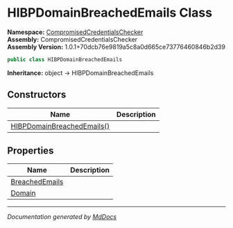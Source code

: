 ﻿<!--  
  <auto-generated>   
    The contents of this file were generated by a tool.  
    Changes to this file may be list if the file is regenerated  
  </auto-generated>   
-->

# HIBPDomainBreachedEmails Class

**Namespace:** [CompromisedCredentialsChecker](../index.md)  
**Assembly:** CompromisedCredentialsChecker  
**Assembly Version:** 1.0.1+70dcb76e9819a5c8a0d665ce73776460846b2d39

```csharp
public class HIBPDomainBreachedEmails
```

**Inheritance:** object → HIBPDomainBreachedEmails

## Constructors

| Name                                                | Description |
| --------------------------------------------------- | ----------- |
| [HIBPDomainBreachedEmails()](constructors/index.md) |             |

## Properties

| Name                                           | Description |
| ---------------------------------------------- | ----------- |
| [BreachedEmails](properties/BreachedEmails.md) |             |
| [Domain](properties/Domain.md)                 |             |

___

*Documentation generated by [MdDocs](https://github.com/ap0llo/mddocs)*
